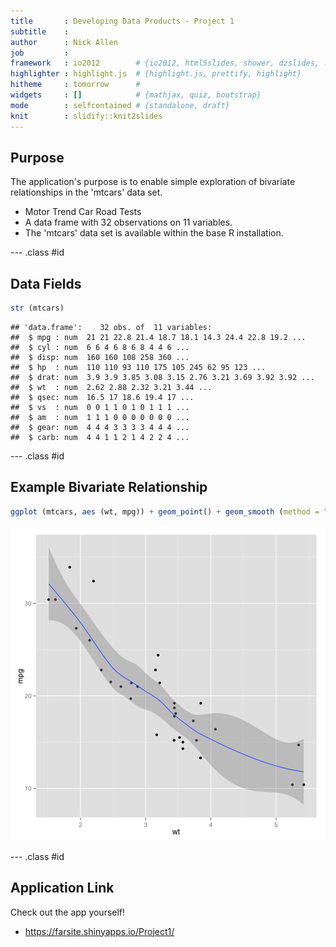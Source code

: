 ```yaml
---
title       : Developing Data Products - Project 1
subtitle    : 
author      : Nick Allen
job         : 
framework   : io2012        # {io2012, html5slides, shower, dzslides, ...}
highlighter : highlight.js  # {highlight.js, prettify, highlight}
hitheme     : tomorrow      # 
widgets     : []            # {mathjax, quiz, bootstrap}
mode        : selfcontained # {standalone, draft}
knit        : slidify::knit2slides
---
```


## Purpose



The application's purpose is to enable simple exploration of bivariate relationships in the 'mtcars' data set.  

* Motor Trend Car Road Tests
* A data frame with 32 observations on 11 variables.
* The 'mtcars' data set is available within the base R installation.

--- .class #id 

## Data Fields


```r
str (mtcars)
```

```
## 'data.frame':	32 obs. of  11 variables:
##  $ mpg : num  21 21 22.8 21.4 18.7 18.1 14.3 24.4 22.8 19.2 ...
##  $ cyl : num  6 6 4 6 8 6 8 4 4 6 ...
##  $ disp: num  160 160 108 258 360 ...
##  $ hp  : num  110 110 93 110 175 105 245 62 95 123 ...
##  $ drat: num  3.9 3.9 3.85 3.08 3.15 2.76 3.21 3.69 3.92 3.92 ...
##  $ wt  : num  2.62 2.88 2.32 3.21 3.44 ...
##  $ qsec: num  16.5 17 18.6 19.4 17 ...
##  $ vs  : num  0 0 1 1 0 1 0 1 1 1 ...
##  $ am  : num  1 1 1 0 0 0 0 0 0 0 ...
##  $ gear: num  4 4 4 3 3 3 3 4 4 4 ...
##  $ carb: num  4 4 1 1 2 1 4 2 2 4 ...
```

--- .class #id 

## Example Bivariate Relationship


```r
ggplot (mtcars, aes (wt, mpg)) + geom_point() + geom_smooth (method = "loess")
```

![plot of chunk unnamed-chunk-3](figure/unnamed-chunk-3.png) 

--- .class #id 

## Application Link

Check out the app yourself!

* https://farsite.shinyapps.io/Project1/
